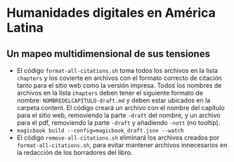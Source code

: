# Humanidades digitales en América Latina
## Un mapeo multidimensional de sus tensiones

- El código `format-all-citations.sh` toma todos los archivos en la lista `chapters` y los covierte en archivos con el formato correcto de citación tanto para el sitio web como la versión impresa. Todos los nombres de archivos en la lista `chapters` deben tener el siguiente formato de nombre: `NOMBREDELCAPITULO-draft.md` y deben estar ubicados en la carpeta content. El código creará un archivo con el nombre del capítulo para el sitio web, removiendo la parte `-draft` del nombre, y un archivo para el pdf, removiendo la parte `-draft` y añadiendo `-nott` (no tooltip).
- `magicbook build --config=magicbook_draft.json --watch`
- El código `remove-all-citations.sh` eliminará los archivos creados por `format-all-citations.sh`, para evitar mantener archivos innecesarios en la redacción de los borradores del libro.